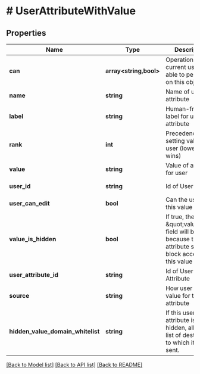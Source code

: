 # # UserAttributeWithValue

## Properties

Name | Type | Description | Notes
------------ | ------------- | ------------- | -------------
**can** | **array<string,bool>** | Operations the current user is able to perform on this object | [optional] [readonly]
**name** | **string** | Name of user attribute | [optional] [readonly]
**label** | **string** | Human-friendly label for user attribute | [optional] [readonly]
**rank** | **int** | Precedence for setting value on user (lowest wins) | [optional] [readonly]
**value** | **string** | Value of attribute for user | [optional]
**user_id** | **string** | Id of User | [optional] [readonly]
**user_can_edit** | **bool** | Can the user set this value | [optional] [readonly]
**value_is_hidden** | **bool** | If true, the \&quot;value\&quot; field will be null, because the attribute settings block access to this value | [optional] [readonly]
**user_attribute_id** | **string** | Id of User Attribute | [optional] [readonly]
**source** | **string** | How user got this value for this attribute | [optional] [readonly]
**hidden_value_domain_whitelist** | **string** | If this user attribute is hidden, allowed list of destinations to which it may be sent. | [optional] [readonly]

[[Back to Model list]](../../README.md#models) [[Back to API list]](../../README.md#endpoints) [[Back to README]](../../README.md)

